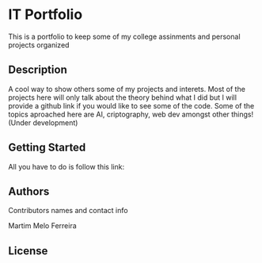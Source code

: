 # IT Portfolio

This is a portfolio to keep some of my college assinments and personal projects organized

## Description

A cool way to show others some of my projects and interets.
Most of the projects here will only talk about the theory behind what I did but I will provide a github link if you would like to see some of the code.
Some of the topics aproached here are AI, criptography, web dev amongst other things!
(Under development)

## Getting Started
All you have to do is follow this link:


## Authors

Contributors names and contact info


Martim Melo Ferreira 


## License



